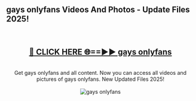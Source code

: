 <h2>gays onlyfans Videos And Photos - Update Files 2025!</h2>
<br>
<div align="center">
<h2><a href="https://linkcuts.com/hfmhzwbr" rel="nofollow">🔴 CLICK HERE 🌐==►► gays onlyfans</a></h2>
<br>
Get gays onlyfans and all content. Now you can access all videos and pictures of gays onlyfans. New Updated Files 2025!
<br>
<br>
<a href="https://linkcuts.com/hfmhzwbr" rel="nofollow" data-target="animated-image.originalLink"><img src="https://i.ibb.co.com/WyWwxjT/player-gif2.gif" alt="gays onlyfans" style="max-width: 100%; display: inline-block;" data-target="animated-image.originalImage"></a>
</div>
<br>